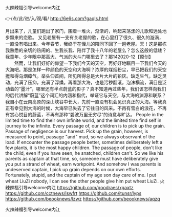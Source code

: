 
火辣辣福引导welcome内江




👉/点/此/进/入/观/看/ http://6e6s.com?gaqls.html




月出来了，儿童们跑出了家门，围着一堆火，渐渐的，响起来荡漾的儿歌和远处地步飘来的恋歌。
又见老屋有一支有关老屋的歌，在心里打了很久、很久的漩涡，一直没有唱出来。今年春节，我终于在侄儿的陪同下回了一趟老屋。天！这是那栋我熟悉的亲切的热闹的、生我长我、陪伴了我十八年的老屋么？怎么这般的低矮？我童年、少年眼中那高大、气派的大斗门哪里去了？那142020-12【原创】
　　然而，让我们好好的仰望一下我们今天的天空，再好好地瞩目一下我们今天的大海吧。那是怎样一种颜色的天空和大海啊？浓厚的煤烟粉尘，早已把我们的天空搅和得乌烟瘴气。举头仰首间，所见所得总是大片大片的铅灰。缺乏生气，缺乏灵动，充满了压抑，充满了浮燥。再看那大海，也是污秽翻滚，泡沫横流，满目是泛动着的“墨汁”，哪里还有半点蔚蓝的影子？真不知道再过些年，我们该怎样向我们的后代讲解“蔚蓝”这个词汇的内涵和指代，举证它与天空，与大海的渊源和联系？　　我自小在云南高原的深山峡谷中长大，先前一直没有机会见识真正的大海。等我真正有幸见到大海的时候，大海早已失去了它往日的风采。不再有雪白的浪花，不再有赏心悦目的蔚蓝，不再有那种“碧波万里无穷尽”的诗意与旷达。
People in the limited time to find their own infinite world, and the limited time find self in journey to the infinite.
Every passage of, our children is to pick up the grain.
Passage of negligence is our harvest.
Pick up the grain, however, is measured to point, passage "and" mud, so we always observant of the load.
If encounter the passage people better, sometimes deliberately left a few plants, it is the most happy children.
The passage of people, don't like the child, even if you have seen, he snatched, children can't.
So we like his parents as captain at that time, so, someone must have deliberately give you put a strand of wheat, earn workpoint.
And somehow I was parents is undeserved captain, I pick up grain depends on our own efforts.
Fortunately, stupid, and the captain of my age son day care of me.
I put wheat LiuZi nobody, I can see the other people give him put wheat LiuZi.
火辣辣福引导welcome内江 https://github.com/goodraes/xgaxtz
https://github.com/cctnews/lswfrt
https://github.com/itunsr/lyps
https://github.com/beooknews/lzwz
https://github.com/beooknews/aqzq





火辣辣福引导welcome内江
